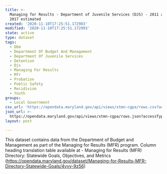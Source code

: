 ```yaml
---
title: >-
  Managing for Results - Department of Juvenile Services (DJS) - 2011 actual to
  2017 estimated
created: '2020-11-10T17:25:51.172983'
modified: '2020-11-10T17:25:51.172993'
state: active
type: dataset
tags:
  - Dbm
  - Department Of Budget And Management
  - Department Of Juvenile Services
  - Detention
  - Djs
  - Managing For Results
  - Mfr
  - Probation
  - Public Safety
  - Recidivism
  - Youth
groups:
  - Local Government
csv_url: 'https://opendata.maryland.gov/api/views/xtmn-cgpa/rows.csv?accessType=DOWNLOAD'
json_url: >-
  https://opendata.maryland.gov/api/views/xtmn-cgpa/rows.json?accessType=DOWNLOAD
layout: post

---
```

This dataset contains data from the Department of Budget and Management as part of the Managing for Results (MFR) program.
Column heading translation table available at - Managing for Results (MFR) Directory: Statewide Goals, Objectives, and Metrics (https://opendata.maryland.gov/dataset/Managing-for-Results-MFR-Directory-Statewide-Goals/4vvy-9z56)
